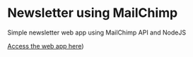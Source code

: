 # Newsletter using MailChimp

Simple newsletter web app using MailChimp API and NodeJS

[Access the web app here](https://www.google.com "Google's Homepage"))
